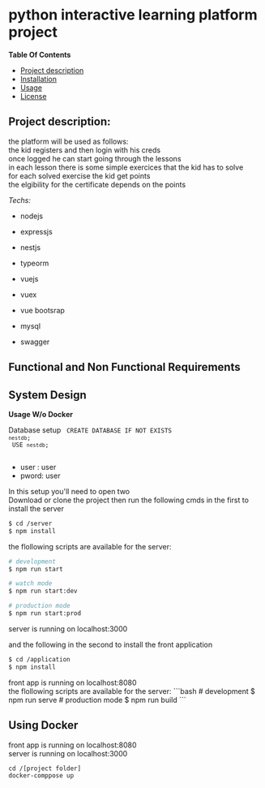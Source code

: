 # python interactive learning platform project




**Table Of Contents**
- [Project description](#project-description)
- [Installation](#installation)
- [Usage](#example-usage)
- [License](#license)

## Project description:
the platform will be used as follows:
<br>
the kid registers and then login with his creds <br>
once logged he can start going through the lessons <br>
in each lesson there is some simple exercices that the kid has to solve <br>
for each solved exercise the kid get points <br>
the elgibility for the certificate depends on the points <br>


*Techs:*
* nodejs
* expressjs

* nestjs
* typeorm
* vuejs
* vuex
* vue bootsrap
* mysql
* swagger










## Functional and Non Functional Requirements


## System Design

**Usage W/o Docker**

Database setup
<code> CREATE DATABASE  IF NOT EXISTS `nestdb`; <br>
 USE `nestdb`; <br>
</code>
<ul>
<li>user : user</li>
<li>pword: user</li>
</ul>


In this setup you'll need to open two <br>
Download or clone the project then 
run the following cmds in the first to install the server <br>
```bash
$ cd /server
$ npm install
```
the flollowing scripts are available for the server:


```bash
# development
$ npm run start

# watch mode
$ npm run start:dev

# production mode
$ npm run start:prod
```
<div> server is running on localhost:3000 </div>


and the following in the second to install the front application

```bash
$ cd /application
$ npm install
```

<div> front app is running on localhost:8080 </div>
the flollowing scripts are available for the server:
```bash
# development
$ npm run serve
# production mode
$ npm run build
```


## Using Docker

<div> front app is running on localhost:8080 </div>
<div> server is running on localhost:3000 </div>

```
cd /[project folder]
docker-comppose up

```
